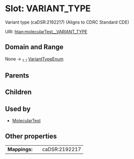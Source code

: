 
# Slot: VARIANT_TYPE

Variant type (caDSR:2192217) (Aligns to CDRC Standard CDE)

URI: [htan:molecularTest__VARIANT_TYPE](https://w3id.org/htan/molecularTest__VARIANT_TYPE)


## Domain and Range

None &#8594;  <sub>1..1</sub> [VariantTypeEnum](VariantTypeEnum.md)

## Parents


## Children


## Used by

 * [MolecularTest](MolecularTest.md)

## Other properties

|  |  |  |
| --- | --- | --- |
| **Mappings:** | | caDSR:2192217 |